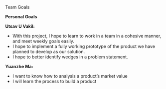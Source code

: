 Team Goals


<b>Personal Goals</b>

<b>Utsav U Vakil:</b>
<ul>
  <li>With this project, I hope to learn to work in a team in a cohesive manner, and meet weekly goals easily.</li>
  <li>I hope to implement a fully working prototype of the product we have planned to develop as our solution.</li>
  <li>I hope to better identify wedges in a problem statement.</li>
</ul>
<b>Yuanzhe Ma:</b>
<ul>
  <li>I want to know how to analysis a product’s market value</li>
  <li>I will learn the process to build a product</li>
</ul>
